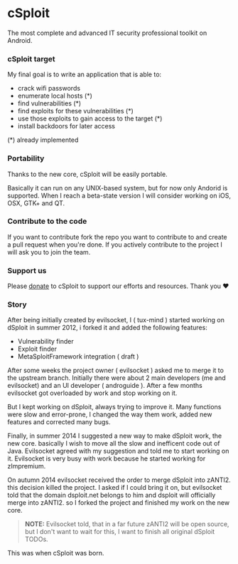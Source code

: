 ---
---

# cSploit

The most complete and advanced IT security professional toolkit on Android.

### cSploit target

My final goal is to write an application that is able to:

  - crack wifi passwords
  - enumerate local hosts (*)
  - find vulnerabilities (*)
  - find exploits for these vulnerabilities (*)
  - use those exploits to gain access to the target (*)
  - install backdoors for later access

(*) already implemented

### Portability

Thanks to the new core, cSploit will be easily portable.

Basically it can run on any UNIX-based system, but for now only Andorid is supported. When I reach a beta-state version I will consider working on iOS, OSX, GTK+ and QT.

### Contribute to the code

If you want to contribute fork the repo you want to contribute to and create a pull request when you're done.
If you actively contribute to the project I will ask you to join the team.

### Support us

Please [donate](/donate.html) to cSploit to support our efforts and resources.
Thank you :heart:

### Story

After being initially created by evilsocket, I ( tux-mind ) started working on dSploit in summer 2012, i forked it and added the following features:

  - Vulnerability finder
  - Exploit finder
  - MetaSploitFramework integration ( draft )

After some weeks the project owner ( evilsocket ) asked me to merge it to the upstream branch.
Initially there were about 2 main developers (me and evilsocket) and an UI developer ( androguide ).
After a few months evilsocket got overloaded by work and stop working on it.


But I kept working on dSploit, always trying to improve it.
Many functions were slow and error-prone, I changed the way them work, added new features and corrected many bugs.


Finally, in summer 2014 I suggested a new way to make dSploit work, the new core.
basically I wish to move all the slow and inefficent code out of Java.
Evilsocket agreed with my suggestion and told me to start working on it.
Evilsocket is very busy with work because he started working for zImpremium.


On autumn 2014 evilsocket received the order to merge dSploit into zANTI2.
this decision killed the project.
I asked if I could bring it on, but evilsocket told that the domain dsploit.net belongs to him 
and dsploit will officially merge into zANTI2.
so I forked the project and finished my work on the new core.

> **NOTE:** Evilsocket told, that in a far future zANTI2 will be open source,
> but I don't want to wait for this, I want to finish all original dSploit TODOs.

This was when cSploit was born.
